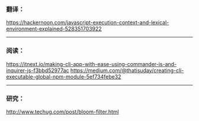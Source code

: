 ### 翻译：
https://hackernoon.com/javascript-execution-context-and-lexical-environment-explained-528351703922

---

### 阅读：
https://itnext.io/making-cli-app-with-ease-using-commander-js-and-inquirer-js-f3bbd52977ac
https://medium.com/@thatisuday/creating-cli-executable-global-npm-module-5ef734febe32

---

### 研究：
http://www.techug.com/post/bloom-filter.html
